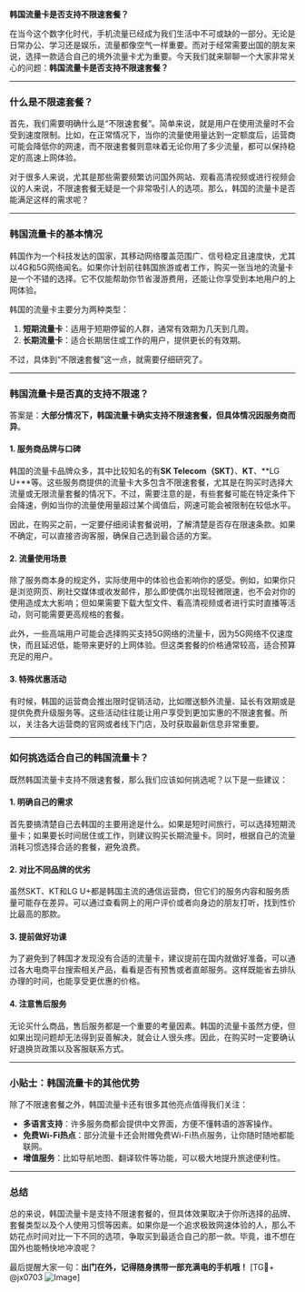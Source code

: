 **韩国流量卡是否支持不限速套餐？**

在当今这个数字化时代，手机流量已经成为我们生活中不可或缺的一部分。无论是日常办公、学习还是娱乐，流量都像空气一样重要。而对于经常需要出国的朋友来说，选择一款适合自己的境外流量卡尤为重要。今天我们就来聊聊一个大家非常关心的问题：**韩国流量卡是否支持不限速套餐？**

---

### **什么是不限速套餐？**
首先，我们需要明确什么是“不限速套餐”。简单来说，就是用户在使用流量时不会受到速度限制。比如，在正常情况下，当你的流量使用量达到一定额度后，运营商可能会降低你的网速，而不限速套餐则意味着无论你用了多少流量，都可以保持稳定的高速上网体验。

对于很多人来说，尤其是那些需要频繁访问国外网站、观看高清视频或进行视频会议的人来说，不限速套餐无疑是一个非常吸引人的选项。那么，韩国的流量卡是否能满足这样的需求呢？

---

### **韩国流量卡的基本情况**
韩国作为一个科技发达的国家，其移动网络覆盖范围广、信号稳定且速度快，尤其以4G和5G网络闻名。如果你计划前往韩国旅游或者工作，购买一张当地的流量卡是一个不错的选择。它不仅能帮助你节省漫游费用，还能让你享受到本地用户的上网体验。

韩国的流量卡主要分为两种类型：
1. **短期流量卡**：适用于短期停留的人群，通常有效期为几天到几周。
2. **长期流量卡**：适合长期居住或工作的用户，提供更长的有效期。

不过，具体到“不限速套餐”这一点，就需要仔细研究了。

---

### **韩国流量卡是否真的支持不限速？**
答案是：**大部分情况下，韩国流量卡确实支持不限速套餐，但具体情况因服务商而异**。

#### **1. 服务商品牌与口碑**
韩国的流量卡品牌众多，其中比较知名的有**SK Telecom（SKT）**、**KT**、**LG U+**等。这些服务商提供的流量卡大多包含不限速套餐，尤其是在购买时选择大流量或无限流量套餐的情况下。不过，需要注意的是，有些套餐可能在特定条件下会降速，例如当你的流量使用量超过某个阈值后，网速可能会被限制在较低水平。

因此，在购买之前，一定要仔细阅读套餐说明，了解清楚是否存在限速条款。如果不确定，可以直接咨询客服，确保自己选到最合适的方案。

#### **2. 流量使用场景**
除了服务商本身的规定外，实际使用中的体验也会影响你的感受。例如，如果你只是浏览网页、刷社交媒体或收发邮件，那么即使偶尔出现轻微限速，也不会对你的使用造成太大影响；但如果需要下载大型文件、看高清视频或者进行实时直播等活动，则可能需要更高规格的套餐。

此外，一些高端用户可能会选择购买支持5G网络的流量卡，因为5G网络不仅速度快，而且延迟低，能带来更好的上网体验。但这类套餐的价格通常较高，适合预算充足的用户。

#### **3. 特殊优惠活动**
有时候，韩国的运营商会推出限时促销活动，比如赠送额外流量、延长有效期或是提供免费升级服务等。这些活动往往能让用户享受到更加实惠的不限速套餐。所以，关注各大运营商的官网或者线下门店，及时获取最新信息非常重要。

---

### **如何挑选适合自己的韩国流量卡？**
既然韩国流量卡支持不限速套餐，那么我们应该如何挑选呢？以下是一些建议：

#### **1. 明确自己的需求**
首先要搞清楚自己去韩国的主要用途是什么。如果是短时间旅行，可以选择短期流量卡；如果要长时间居住或工作，则建议购买长期流量卡。同时，根据自己的流量消耗习惯选择合适的套餐，避免浪费。

#### **2. 对比不同品牌的优劣**
虽然SKT、KT和LG U+都是韩国主流的通信运营商，但它们的服务内容和服务质量可能存在差异。可以通过查看网上的用户评价或者向身边的朋友打听，找到性价比最高的那款。

#### **3. 提前做好功课**
为了避免到了韩国才发现没有合适的流量卡，建议提前在国内就做好准备。可以通过各大电商平台搜索相关产品，看看是否有预售或者直邮服务。这样既能省去排队办理的时间，也能享受更优惠的价格。

#### **4. 注意售后服务**
无论买什么商品，售后服务都是一个重要的考量因素。韩国的流量卡虽然方便，但如果出现问题却无法得到妥善解决，就会让人很头疼。因此，在购买时一定要确认好退换货政策以及客服联系方式。

---

### **小贴士：韩国流量卡的其他优势**
除了不限速套餐之外，韩国流量卡还有很多其他亮点值得我们关注：
- **多语言支持**：许多服务商都会提供中文界面，方便不懂韩语的游客操作。
- **免费Wi-Fi热点**：部分流量卡还会附赠免费Wi-Fi热点服务，让你随时随地都能联网。
- **增值服务**：比如导航地图、翻译软件等功能，可以极大地提升旅途便利性。

---

### **总结**
总的来说，韩国流量卡是支持不限速套餐的，但具体效果取决于你所选择的品牌、套餐类型以及个人使用习惯等因素。如果你是一个追求极致网速体验的人，那么不妨花点时间对比一下不同的选项，争取买到最适合自己的那一款。毕竟，谁不想在国外也能畅快地冲浪呢？

最后提醒大家一句：**出门在外，记得随身携带一部充满电的手机哦！** [TG💪+ @jx0703 ![Image](https://github.com/user-attachments/assets/dbca1d08-cadb-493c-b0ec-ad6f7a83f270)]
